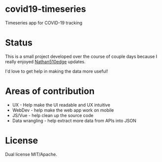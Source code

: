 # covid19-timeseries
Timeseries app for COVID-19 tracking

# Status

This is a small project developed over the course of couple days because I really enjoyed [Nathan510edge](https://twitter.com/Nathan510edge) updates.

I'd love to get help in making the data more useful!

# Areas of contribution

* UX - Help make the UI readable and UX intuitive
* WebDev - help make the web app work on mobile
* JS/Vue - help clean up the source code
* Data wrangling - help extract more data from APIs into JSON

# License

Dual license MIT/Apache.

